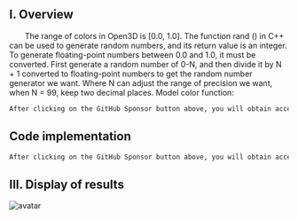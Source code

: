 ##  I. Overview 

  The range of colors in Open3D is [0.0, 1.0]. The function rand () in C++ can be used to generate random numbers, and its return value is an integer. To generate floating-point numbers between 0.0 and 1.0, it must be converted. First generate a random number of 0-N, and then divide it by N + 1 converted to floating-point numbers to get the random number generator we want. Where N can adjust the range of precision we want, when N = 99, keep two decimal places. Model color function: 

 ```python  
After clicking on the GitHub Sponsor button above, you will obtain access permissions to my private code repository ( https://github.com/slowlon/my_code_bar ) to view this blog code. By searching the code number of this blog, you can find the code you need, code number is: 20240203095745514
 ```  
##  Code implementation 

 ```python  
After clicking on the GitHub Sponsor button above, you will obtain access permissions to my private code repository ( https://github.com/slowlon/my_code_bar ) to view this blog code. By searching the code number of this blog, you can find the code you need, code number is: 20240203095745514
 ```  
##  III. Display of results 

![avatar]( f6c0c308befd452abd2d38394776b73f.png) 

